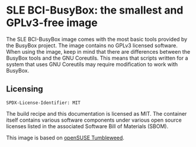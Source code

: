 # SLE BCI-BusyBox: the smallest and GPLv3-free image

The SLE BCI-BusyBox image comes with the most basic tools provided by the BusyBox project. The image contains no GPLv3 licensed software. When using the image, keep in mind that there are differences between the BusyBox tools and the GNU Coreutils. This means that scripts written for a system that uses GNU Coreutils may require modification to work with BusyBox.

## Licensing
`SPDX-License-Identifier: MIT`

The build recipe and this documentation is licensed as MIT.
The container itself contains various software components under various open source licenses listed in the associated
Software Bill of Materials (SBOM).

This image is based on [openSUSE Tumbleweed](https://get.opensuse.org/tumbleweed/).
